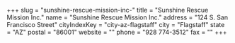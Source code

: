 +++
slug = "sunshine-rescue-mission-inc-"
title = "Sunshine Rescue Mission Inc."
name = "Sunshine Rescue Mission Inc."
address = "124 S. San Francisco Street"
cityIndexKey = "city-az-flagstaff"
city = "Flagstaff"
state = "AZ"
postal = "86001"
website = ""
phone = "928 774-3512"
fax = ""
+++
